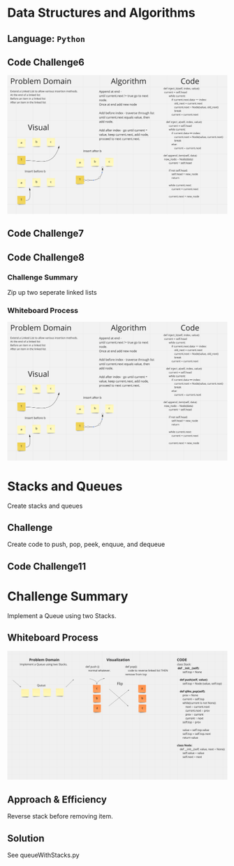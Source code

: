 # Data Structures and Algorithms

## Language: `Python`

## Code Challenge6
![whiteboard 6](./CC6WB.png)


## Code Challenge7



## Code Challenge8
### Challenge Summary
Zip up two seperate linked lists

###  Whiteboard Process
![whiteboard 8](./CC8WB.png)

# Stacks and Queues
Create stacks and queues

## Challenge
Create code to push, pop, peek, enquue, and dequeue

## Code Challenge11
# Challenge Summary
Implement a Queue using two Stacks.


## Whiteboard Process
![whiteboard 11](./CC11WB.png)

## Approach & Efficiency
Reverse stack before removing item.

## Solution
See queueWithStacks.py
